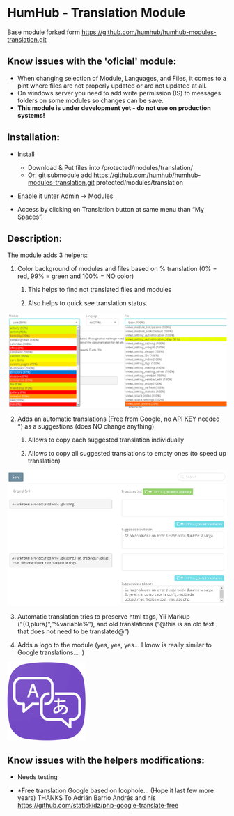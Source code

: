 HumHub - Translation Module
===========================

Base module forked form https://github.com/humhub/humhub-modules-translation.git 

Know issues with the 'oficial' module:
-------------------------------------
 - When changing selection of Module, Languages, and Files, it comes to a pint where files are not properly updated or are not updated at all.
 - On windows server you need to add write permission (IS) to messages folders on some modules so changes can be save.
 - **This module is under development yet - do not use on production systems!**


Installation:
------------

- Install 
  - Download & Put files into /protected/modules/translation/
  - Or: git submodule add https://github.com/humhub/humhub-modules-translation.git protected/modules/translation

- Enable it unter Admin -> Modules
- Access by clicking on Translation button at same menu than “My Spaces”.


Description:
------------

The module adds 3 helpers:

1. Color background of modules and files based on % translation (0% = red, 99% = green and 100% = NO color)

   1. This helps to find not translated files and modules
   
   2. Also helps to quick see translation status.

![Screenshoot Colors](/docs/screenshoot_00.png)


2. Adds an automatic translations (Free from Google, no API KEY needed *) as a suggestions (does NO change anything)

   1. Allows to copy each suggested translation individually
   
   2. Allows to copy all suggested translations to empty ones (to speed up translation)

![Screenshoot Copy](/docs/screenshoot_01.png)


   3. Automatic translation tries to preserve html tags, Yii Markup (“{0,plura}”,”%variable%”), and old translations (“@this is an old text that does not need to be translated@”)


   4. Adds a logo to the module (yes, yes, yes... I know is really similar to Google translations... :)

![Module Logo](/assets/module_image.png)



Know issues with the helpers modifications:
------------------------------------------

 - Needs testing

 - *Free translation Google based on loophole... (Hope it last few more years)
 THANKS To Adrián Barrio Andrés and his https://github.com/statickidz/php-google-translate-free


